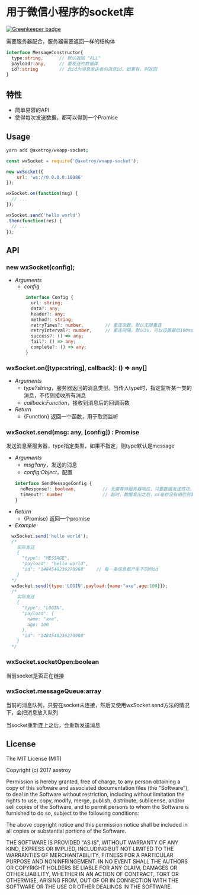 # 用于微信小程序的socket库

[![Greenkeeper badge](https://badges.greenkeeper.io/axetroy/wxapp-socket.svg)](https://greenkeeper.io/)

需要服务器配合，服务器需要返回一样的结构体

```typescript
interface MessageConstructor{
  type:string,      // 默认返回 "ALL"
  payload?:any,     // 要发送的数据体
  id?:string        // 此id为消息发送者的消息id，如果有，则返回
}
```

## 特性

- 简单易容的API
- 使得每次发送数据，都可以得到一个Promise


## Usage

```bash
yarn add @axetroy/wxapp-socket;
```

```javascript
const wxSocket = require('@axetroy/wxapp-socket');

new wxSocket({
    url: 'ws://0.0.0.0:10086'
});

wxSocket.on(function(msg) {
  // ...
});

wxSocket.send('hello world')
.then(function(res) {
  // ...
});

```

## API

### new wxSocket(config);

- *Arguments*
    - *config*
    ```typescript
        interface Config {
          url: string;
          data?: any;
          header?: any;
          method?: string;
          retryTimes?: number,        // 重连次数，默认无限重连
          retryInterval?: number,     // 重连间隔，默认3s，可以设置最低100ms
          success?: () => any;
          fail?: () => any;
          complete?: () => any;
        }
    ```

### wxSocket.on([type:string], callback): () => any[]

- *Arguments*
    - *type?string*，服务器返回的消息类型。当传入type时，指定监听某一类的消息，不传则接收所有消息
    - *callback:Function*，接收到消息后的回调函数
- *Return*
    - {Function} 返回一个函数，用于取消监听

### wxSocket.send(msg: any, [config]) : Promise<any>

发送消息至服务器，type指定类型，如果不指定，则type默认是message

- *Arguments*
    - *msg?any*，发送的消息
    - *config:Object*，配置
    ```typescript
    interface SendMessageConfig {
      noResponse?: boolean,          // 无需等待服务器响应，只要数据发送成功，则resolve
      timeout?: number               // 超时，数据发出之后，xx毫秒没有相应则算超时，reject
    }
    ```
- *Return*
    - {Promise} 返回一个promise
- *Example*

```javascript
  wxSocket.send('hello world');
  /*
    实际发送
    {
      "type": "MESSAGE",
      "payload": "hello world",
      "id": "1484540236270908"    // 每一条信息都产生不同的id
    }
  */
  wxSocket.send({type:'LOGIN',payload:{name:"axe",age:100}});
  /*
    实际发送
    {
      "type": "LOGIN",
      "payload": {
        name: "axe",
        age: 100
      },
      "id": "1484540236270908"
    }
  */
```

### wxSocket.socketOpen:boolean

当前socket是否正在链接

### wxSocket.messageQueue:array

当前的消息队列，只要在socket未连接，然后又使用wxSocket.send方法的情况下，会把消息放入队列

当socket重新连上之后，会重新发送消息

## License

The MIT License (MIT)

Copyright (c) 2017 axetroy

Permission is hereby granted, free of charge, to any person obtaining a copy
of this software and associated documentation files (the "Software"), to deal
in the Software without restriction, including without limitation the rights
to use, copy, modify, merge, publish, distribute, sublicense, and/or sell
copies of the Software, and to permit persons to whom the Software is
furnished to do so, subject to the following conditions:

The above copyright notice and this permission notice shall be included in all
copies or substantial portions of the Software.

THE SOFTWARE IS PROVIDED "AS IS", WITHOUT WARRANTY OF ANY KIND, EXPRESS OR
IMPLIED, INCLUDING BUT NOT LIMITED TO THE WARRANTIES OF MERCHANTABILITY,
FITNESS FOR A PARTICULAR PURPOSE AND NONINFRINGEMENT. IN NO EVENT SHALL THE
AUTHORS OR COPYRIGHT HOLDERS BE LIABLE FOR ANY CLAIM, DAMAGES OR OTHER
LIABILITY, WHETHER IN AN ACTION OF CONTRACT, TORT OR OTHERWISE, ARISING FROM,
OUT OF OR IN CONNECTION WITH THE SOFTWARE OR THE USE OR OTHER DEALINGS IN THE
SOFTWARE.
